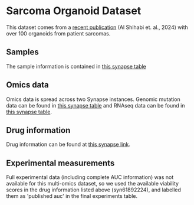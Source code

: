 # Sarcoma Organoid Dataset

This dataset comes from a [recent publication](https://www.cell.com/cell-stem-cell/fulltext/S1934-5909(24)00296-0?uuid=uuid%3Abb17ce2a-7cc0-48bd-a56d-3bc46a4d5541) (Al Shihabi et. al., 2024) with over 100 organoids
from patient sarcomas. 

## Samples

The sample information is contained in [this synapse table](https://www.synapse.org/Synapse:syn61894699/tables/)


## Omics data

Omics data is spread across two Synapse instances. Genomic mutation data can be found in [this synapse table](https://www.synapse.org/Synapse:syn61894695/tables/) and RNAseq data can be found in [this synapse table](https://www.synapse.org/Synapse:syn64333318/tables/).

## Drug information

Drug information can be found at [this synapse link](https://www.synapse.org/Synapse:syn61892224/tables/).

## Experimental measurements

Full experimental data (including complete AUC information) was not available for this multi-omics dataset, so we used the available viability scores in the drug information listed above (syn61892224), and labelled them as 'published auc' in the final experiments table. 
